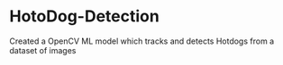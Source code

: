 # HotoDog-Detection
Created a OpenCV ML model which tracks and detects Hotdogs from a dataset of images 

